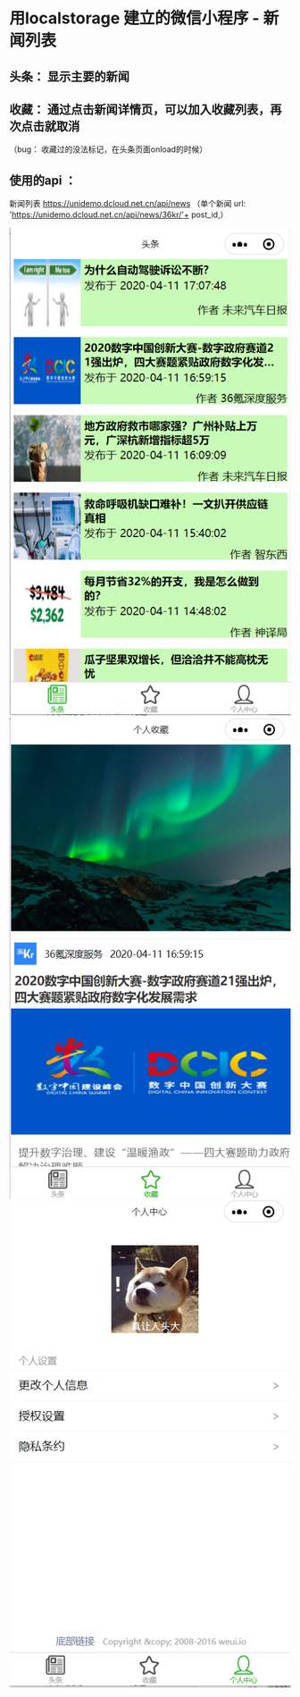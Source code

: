 # 用localstorage 建立的微信小程序 - 新闻列表
## 头条： 显示主要的新闻
## 收藏： 通过点击新闻详情页，可以加入收藏列表，再次点击就取消
（bug： 收藏过的没法标记，在头条页面onload的时候）
## 使用的api ：
新闻列表 https://unidemo.dcloud.net.cn/api/news
（单个新闻 url: 'https://unidemo.dcloud.net.cn/api/news/36kr/'+ post_id,）

![](pic1.png)
![](pic2.png)
![](pic3.png)
